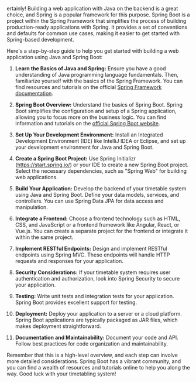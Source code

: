 ertainly! Building a web application with Java on the backend is a great choice, and Spring is a popular framework for this purpose. Spring Boot is a project within the Spring Framework that simplifies the process of building production-ready applications with Spring. It provides a set of conventions and defaults for common use cases, making it easier to get started with Spring-based development.

Here's a step-by-step guide to help you get started with building a web application using Java and Spring Boot:

1. **Learn the Basics of Java and Spring:**
   Ensure you have a good understanding of Java programming language fundamentals. Then, familiarize yourself with the basics of the Spring Framework. You can find resources and tutorials on the official [Spring Framework documentation](https://docs.spring.io/spring-framework/docs/current/reference/html/web.html).

2. **Spring Boot Overview:**
   Understand the basics of Spring Boot. Spring Boot simplifies the configuration and setup of a Spring application, allowing you to focus more on the business logic. You can find information and tutorials on the [official Spring Boot website](https://spring.io/projects/spring-boot).

3. **Set Up Your Development Environment:**
   Install an Integrated Development Environment (IDE) like IntelliJ IDEA or Eclipse, and set up your development environment for Java and Spring Boot.

4. **Create a Spring Boot Project:**
   Use Spring Initializr (https://start.spring.io/) or your IDE to create a new Spring Boot project. Select the necessary dependencies, such as "Spring Web" for building web applications.

5. **Build Your Application:**
   Develop the backend of your timetable system using Java and Spring Boot. Define your data models, services, and controllers. You can use Spring Data JPA for data access and manipulation.

6. **Integrate a Frontend:**
   Choose a frontend technology such as HTML, CSS, and JavaScript or a frontend framework like Angular, React, or Vue.js. You can create a separate project for the frontend or integrate it within the same project.

7. **Implement RESTful Endpoints:**
   Design and implement RESTful endpoints using Spring MVC. These endpoints will handle HTTP requests and responses for your application.

8. **Security Considerations:**
   If your timetable system requires user authentication and authorization, look into Spring Security to secure your application.

9. **Testing:**
   Write unit tests and integration tests for your application. Spring Boot provides excellent support for testing.

10. **Deployment:**
    Deploy your application to a server or a cloud platform. Spring Boot applications are typically packaged as JAR files, which makes deployment straightforward.

11. **Documentation and Maintainability:**
    Document your code and API. Follow best practices for code organization and maintainability.

Remember that this is a high-level overview, and each step can involve more detailed considerations. Spring Boot has a vibrant community, and you can find a wealth of resources and tutorials online to help you along the way. Good luck with your timetabling system!